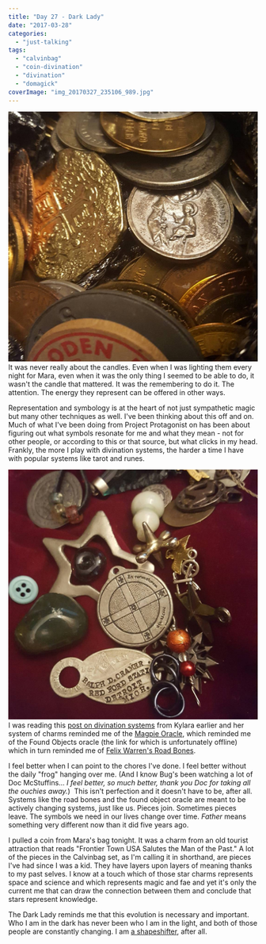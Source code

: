```yaml
---
title: "Day 27 - Dark Lady"
date: "2017-03-28"
categories: 
  - "just-talking"
tags: 
  - "calvinbag"
  - "coin-divination"
  - "divination"
  - "domagick"
coverImage: "img_20170327_235106_989.jpg"
---
```


![](images/img_20170327_235106_991.jpg)It was never really about the candles. Even when I was lighting them every night for Mara, even when it was the only thing I seemed to be able to do, it wasn't the candle that mattered. It was the remembering to do it. The attention. The energy they represent can be offered in other ways.

Representation and symbology is at the heart of not just sympathetic magic but many other techniques as well. I've been thinking about this off and on. Much of what I've been doing from Project Protagonist on has been about figuring out what symbols resonate for me and what they mean - not for other people, or according to this or that source, but what clicks in my head. Frankly, the more I play with divination systems, the harder a time I have with popular systems like tarot and runes.

[![](images/img_20170327_235106_989.jpg)](http://jackwren.files.wordpress.com/2017/03/img_20170327_235106_989.jpg)I was reading this [post on divination systems](http://kylarathought.blogspot.com/2017/03/building-your-symbol-library.html) from Kylara earlier and her system of charms reminded me of the [Magpie Oracle](http://carrieparis.com/shop/magpie-oracle/), which reminded me of the Found Objects oracle (the link for which is unfortunately offline) which in turn reminded me of [Felix Warren's Road Bones](http://forscryingoutloud.tumblr.com/post/158619842999/these-are-the-road-bones-a-set-of-divination).

I feel better when I can point to the chores I've done. I feel better without the daily "frog" hanging over me. (And I know Bug's been watching a lot of Doc McStuffins... _I feel better, so much better, thank you Doc for taking all the ouchies away._)  This isn't perfection and it doesn't have to be, after all. Systems like the road bones and the found object oracle are meant to be actively changing systems, just like us. Pieces join. Sometimes pieces leave. The symbols we need in our lives change over time. _Father_ means something very different now than it did five years ago.

I pulled a coin from Mara's bag tonight. It was a charm from an old tourist attraction that reads "Frontier Town USA Salutes the Man of the Past." A lot of the pieces in the Calvinbag set, as I'm calling it in shorthand, are pieces I've had since I was a kid. They have layers upon layers of meaning thanks to my past selves. I know at a touch which of those star charms represents space and science and which represents magic and fae and yet it's only the current me that can draw the connection between them and conclude that stars represent knowledge.

The Dark Lady reminds me that this evolution is necessary and important. Who I am in the dark has never been who I am in the light, and both of those people are constantly changing. I am [a shapeshifter](http://jackofmanytrades.info/2016/06/28/on-shapeshifting/), after all.
